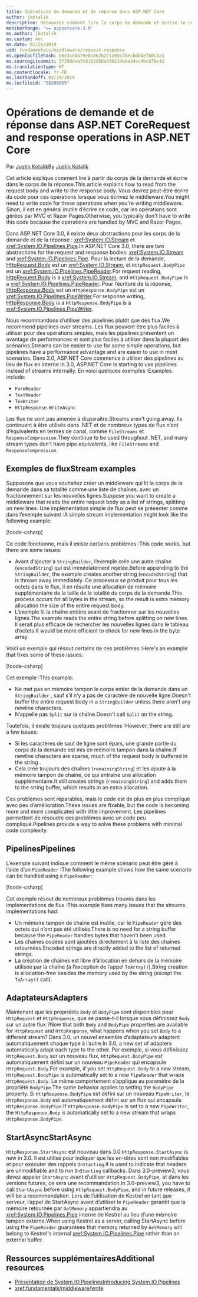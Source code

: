 ```yaml
---
title: Opérations de demande et de réponse dans ASP.NET Core
author: jkotalik
description: Découvrez comment lire le corps de demande et écrire le corps de la réponse dans ASP.NET Core.
monikerRange: '>= aspnetcore-3.0'
ms.author: jkotalik
ms.custom: mvc
ms.date: 02/26/2019
uid: fundamentals/middleware/request-response
ms.openlocfilehash: b6e3cd4b79e0c062b271c65cd5ecbdb4ef80c3a1
ms.sourcegitcommit: 5f299daa7c8102d56a63b214b9a34cc4bc87bc42
ms.translationtype: HT
ms.contentlocale: fr-FR
ms.lasthandoff: 03/19/2019
ms.locfileid: "58208055"
---
```

# <a name="request-and-response-operations-in-aspnet-core"></a><span data-ttu-id="05d0b-103">Opérations de demande et de réponse dans ASP.NET Core</span><span class="sxs-lookup"><span data-stu-id="05d0b-103">Request and response operations in ASP.NET Core</span></span>

<span data-ttu-id="05d0b-104">Par [Justin Kotalik](https://github.com/jkotalik)</span><span class="sxs-lookup"><span data-stu-id="05d0b-104">By [Justin Kotalik](https://github.com/jkotalik)</span></span>

<span data-ttu-id="05d0b-105">Cet article explique comment lire à partir du corps de la demande et écrire dans le corps de la réponse.</span><span class="sxs-lookup"><span data-stu-id="05d0b-105">This article explains how to read from the request body and write to the response body.</span></span> <span data-ttu-id="05d0b-106">Vous devrez peut-être écrire du code pour ces opérations lorsque vous écrivez le middleware.</span><span class="sxs-lookup"><span data-stu-id="05d0b-106">You might need to write code for these operations when you're writing middleware.</span></span> <span data-ttu-id="05d0b-107">Sinon, il est en général inutile d’écrire ce code, car les opérations sont gérées par MVC et Razor Pages.</span><span class="sxs-lookup"><span data-stu-id="05d0b-107">Otherwise, you typically don't have to write this code because the operations are handled by MVC and Razor Pages.</span></span>

<span data-ttu-id="05d0b-108">Dans ASP.NET Core 3.0, il existe deux abstractions pour les corps de la demande et de la réponse : <xref:System.IO.Stream> et <xref:System.IO.Pipelines.Pipe>.</span><span class="sxs-lookup"><span data-stu-id="05d0b-108">In ASP.NET Core 3.0, there are two abstractions for the request and response bodies: <xref:System.IO.Stream> and <xref:System.IO.Pipelines.Pipe>.</span></span> <span data-ttu-id="05d0b-109">Pour la lecture de la demande, [HttpRequest.Body](xref:Microsoft.AspNetCore.Http.HttpRequest.Body) est un <xref:System.IO.Stream>, et `HttpRequest.BodyPipe` est un <xref:System.IO.Pipelines.PipeReader>.</span><span class="sxs-lookup"><span data-stu-id="05d0b-109">For request reading, [HttpRequest.Body](xref:Microsoft.AspNetCore.Http.HttpRequest.Body) is a <xref:System.IO.Stream>, and `HttpRequest.BodyPipe` is a <xref:System.IO.Pipelines.PipeReader>.</span></span> <span data-ttu-id="05d0b-110">Pour l’écriture de la réponse, [HttpResponse.Body](xref:Microsoft.AspNetCore.Http.HttpResponse.Body) est un `HttpResponse.BodyPipe` est un <xref:System.IO.Pipelines.PipeWriter>.</span><span class="sxs-lookup"><span data-stu-id="05d0b-110">For response writing, [HttpResponse.Body](xref:Microsoft.AspNetCore.Http.HttpResponse.Body) is a `HttpResponse.BodyPipe` is a <xref:System.IO.Pipelines.PipeWriter>.</span></span>

<span data-ttu-id="05d0b-111">Nous recommandons d’utiliser des pipelines plutôt que des flux.</span><span class="sxs-lookup"><span data-stu-id="05d0b-111">We recommend pipelines over streams.</span></span> <span data-ttu-id="05d0b-112">Les flux peuvent être plus faciles à utiliser pour des opérations simples, mais les pipelines présentent un avantage de performances et sont plus faciles à utiliser dans la plupart des scénarios.</span><span class="sxs-lookup"><span data-stu-id="05d0b-112">Streams can be easier to use for some simple operations, but pipelines have a performance advantage and are easier to use in most scenarios.</span></span> <span data-ttu-id="05d0b-113">Dans 3.0, ASP.NET Core commence à utiliser des pipelines au lieu de flux en interne.</span><span class="sxs-lookup"><span data-stu-id="05d0b-113">In 3.0, ASP.NET Core is starting to use pipelines instead of streams internally.</span></span> <span data-ttu-id="05d0b-114">En voici quelques exemples :</span><span class="sxs-lookup"><span data-stu-id="05d0b-114">Examples include:</span></span>

- `FormReader`
- `TextReader`
- `TexWriter`
- `HttpResponse.WriteAsync`

<span data-ttu-id="05d0b-115">Les flux ne sont pas amenée à disparaître.</span><span class="sxs-lookup"><span data-stu-id="05d0b-115">Streams aren't going away.</span></span> <span data-ttu-id="05d0b-116">Ils continuent à être utilisés dans .NET et de nombreux types de flux n’ont d’équivalents en termes de canal, comme `FileStreams` et `ResponseCompression`.</span><span class="sxs-lookup"><span data-stu-id="05d0b-116">They continue to be used throughout .NET, and many stream types don't have pipe equivalents, like `FileStreams` and `ResponseCompression`.</span></span>

## <a name="stream-examples"></a><span data-ttu-id="05d0b-117">Exemples de flux</span><span class="sxs-lookup"><span data-stu-id="05d0b-117">Stream examples</span></span>

<span data-ttu-id="05d0b-118">Supposons que vous souhaitez créer un middleware qui lit le corps de la demande dans sa totalité comme une liste de chaînes, avec un fractionnement sur les nouvelles lignes.</span><span class="sxs-lookup"><span data-stu-id="05d0b-118">Suppose you want to create a middleware that reads the entire request body as a list of strings, splitting on new lines.</span></span> <span data-ttu-id="05d0b-119">Une implémentation simple de flux peut se présenter comme dans l’exemple suivant :</span><span class="sxs-lookup"><span data-stu-id="05d0b-119">A simple stream implementation might look like the following example:</span></span>

[!code-csharp[](request-response/samples/3.x/RequestResponseSample/Startup.cs?name=GetListOfStringsFromStream)]

<span data-ttu-id="05d0b-120">Ce code fonctionne, mais il existe certains problèmes :</span><span class="sxs-lookup"><span data-stu-id="05d0b-120">This code works, but there are some issues:</span></span>

- <span data-ttu-id="05d0b-121">Avant d’ajouter à `StringBuilder`, l’exemple crée une autre chaîne (`encodedString`) qui est immédiatement rejetée.</span><span class="sxs-lookup"><span data-stu-id="05d0b-121">Before appending to the `StringBuilder`, the example creates another string (`encodedString`) that is thrown away immediately.</span></span> <span data-ttu-id="05d0b-122">Ce processus se produit pour tous les octets dans le flux, il en résulte une allocation de mémoire supplémentaire de la taille de la totalité du corps de la demande.</span><span class="sxs-lookup"><span data-stu-id="05d0b-122">This process occurs for all bytes in the stream, so the result is extra memory allocation the size of the entire request body.</span></span>
- <span data-ttu-id="05d0b-123">L’exemple lit la chaîne entière avant de fractionner sur les nouvelles lignes.</span><span class="sxs-lookup"><span data-stu-id="05d0b-123">The example reads the entire string before splitting on new lines.</span></span> <span data-ttu-id="05d0b-124">Il serait plus efficace de rechercher les nouvelles lignes dans le tableau d’octets.</span><span class="sxs-lookup"><span data-stu-id="05d0b-124">It would be more efficient to check for new lines in the byte array.</span></span>

<span data-ttu-id="05d0b-125">Voici un exemple qui résout certains de ces problèmes :</span><span class="sxs-lookup"><span data-stu-id="05d0b-125">Here's an example that fixes some of these issues:</span></span>

[!code-csharp[](request-response/samples/3.x/RequestResponseSample/Startup.cs?name=GetListOfStringsFromStreamMoreEfficient)]

<span data-ttu-id="05d0b-126">Cet exemple :</span><span class="sxs-lookup"><span data-stu-id="05d0b-126">This example:</span></span>

- <span data-ttu-id="05d0b-127">Ne met pas en mémoire tampon le corps entier de la demande dans un `StringBuilder` , sauf s’il n’y a pas de caractère de nouvelle ligne.</span><span class="sxs-lookup"><span data-stu-id="05d0b-127">Doesn't buffer the entire request body in a `StringBuilder` unless there aren't any newline characters.</span></span>
- <span data-ttu-id="05d0b-128">N’appelle pas `Split` sur la chaîne.</span><span class="sxs-lookup"><span data-stu-id="05d0b-128">Doesn't call `Split` on the string.</span></span>

<span data-ttu-id="05d0b-129">Toutefois, il existe toujours quelques problèmes :</span><span class="sxs-lookup"><span data-stu-id="05d0b-129">However, there are still are a few issues:</span></span>

- <span data-ttu-id="05d0b-130">Si les caractères de saut de ligne sont épars, une grande partie du corps de la demande est mis en mémoire tampon dans la chaîne.</span><span class="sxs-lookup"><span data-stu-id="05d0b-130">If newline characters are sparse, much of the request body is buffered in the string .</span></span>
- <span data-ttu-id="05d0b-131">Cela crée toujours des chaînes (`remainingString`) et les ajoute à la mémoire tampon de chaîne, ce qui entraîne une allocation supplémentaire.</span><span class="sxs-lookup"><span data-stu-id="05d0b-131">It still creates strings (`remainingString`) and adds them to the string buffer, which results in an extra allocation.</span></span>

<span data-ttu-id="05d0b-132">Ces problèmes sont réparables, mais le code est de plus en plus compliqué avec peu d’amélioration.</span><span class="sxs-lookup"><span data-stu-id="05d0b-132">These issues are fixable, but the code is becoming more and more complicated with little improvement.</span></span> <span data-ttu-id="05d0b-133">Les pipelines permettent de résoudre ces problèmes avec un code peu compliqué.</span><span class="sxs-lookup"><span data-stu-id="05d0b-133">Pipelines provide a way to solve these problems with minimal code complexity.</span></span>

## <a name="pipelines"></a><span data-ttu-id="05d0b-134">Pipelines</span><span class="sxs-lookup"><span data-stu-id="05d0b-134">Pipelines</span></span>

<span data-ttu-id="05d0b-135">L’exemple suivant indique comment le même scénario peut être géré à l’aide d’un `PipeReader` :</span><span class="sxs-lookup"><span data-stu-id="05d0b-135">The following example shows how the same scenario can be handled using a `PipeReader`:</span></span>

[!code-csharp[](request-response/samples/3.x/RequestResponseSample/Startup.cs?name=GetListOfStringFromPipe)]

<span data-ttu-id="05d0b-136">Cet exemple résout de nombreux problèmes trouvés dans les implémentations de flux :</span><span class="sxs-lookup"><span data-stu-id="05d0b-136">This example fixes many issues that the streams implementations had:</span></span>

- <span data-ttu-id="05d0b-137">Un mémoire tampon de chaîne est inutile, car le `PipeReader` gère des octets qui n’ont pas été utilisés.</span><span class="sxs-lookup"><span data-stu-id="05d0b-137">There is no need for a string buffer because the `PipeReader` handles bytes that haven't been used.</span></span>
- <span data-ttu-id="05d0b-138">Les chaînes codées sont ajoutées directement à la liste des chaînes retournées.</span><span class="sxs-lookup"><span data-stu-id="05d0b-138">Encoded strings are directly added to the list of returned strings.</span></span>
- <span data-ttu-id="05d0b-139">La création de chaînes est libre d’allocation en dehors de la mémoire utilisée par la chaîne (à l’exception de l’appel `ToArray()`).</span><span class="sxs-lookup"><span data-stu-id="05d0b-139">String creation is allocation-free besides the memory used by the string (except the `ToArray()` call).</span></span>

## <a name="adapters"></a><span data-ttu-id="05d0b-140">Adaptateurs</span><span class="sxs-lookup"><span data-stu-id="05d0b-140">Adapters</span></span>

<span data-ttu-id="05d0b-141">Maintenant que les propriétés `Body` et `BodyPipe` sont disponibles pour `HttpRequest` et `HttpResponse`, que se passe-t-il lorsque vous définissez `Body` sur un autre flux ?</span><span class="sxs-lookup"><span data-stu-id="05d0b-141">Now that both `Body` and `BodyPipe` properties are available for `HttpRequest` and `HttpResponse`, what happens when you set `Body` to a different stream?</span></span> <span data-ttu-id="05d0b-142">Dans 3.0, un nouvel ensemble d’adaptateurs adaptent automatiquement chaque type à l’autre.</span><span class="sxs-lookup"><span data-stu-id="05d0b-142">In 3.0, a new set of adapters automatically adapt each type to the other.</span></span> <span data-ttu-id="05d0b-143">Par exemple, si vous définissez `HttpRequest.Body` sur un nouveau flux, `HttpRequest.BodyPipe` est automatiquement défini sur un nouveau `PipeReader` qui encapsule `HttpRequest.Body`.</span><span class="sxs-lookup"><span data-stu-id="05d0b-143">For example, if you set `HttpRequest.Body` to a new stream, `HttpRequest.BodyPipe` is automatically set to a new `PipeReader` that wraps `HttpRequest.Body`.</span></span> <span data-ttu-id="05d0b-144">Le même comportement s’applique au paramètre de la propriété `BodyPipe`.</span><span class="sxs-lookup"><span data-stu-id="05d0b-144">The same behavior applies to setting the `BodyPipe` property.</span></span> <span data-ttu-id="05d0b-145">Si `HttpResponse.BodyPipe` est défini sur un nouveau `PipeWriter`, le `HttpResponse.Body` est automatiquement défini sur un flux qui encapsule `HttpResponse.BodyPipe`.</span><span class="sxs-lookup"><span data-stu-id="05d0b-145">If `HttpResponse.BodyPipe` is set to a new `PipeWriter`, the `HttpResponse.Body` is automatically set to a new stream that wraps `HttpResponse.BodyPipe`.</span></span>

## <a name="startasync"></a><span data-ttu-id="05d0b-146">StartAsync</span><span class="sxs-lookup"><span data-stu-id="05d0b-146">StartAsync</span></span>

<span data-ttu-id="05d0b-147">`HttpResponse.StartAsync` est nouveau dans 3.0.</span><span class="sxs-lookup"><span data-stu-id="05d0b-147">`HttpResponse.StartAsync` is new in 3.0.</span></span> <span data-ttu-id="05d0b-148">Il est utilisé pour indiquer que les en-têtes sont non modifiables et pour exécuter des rappels `OnStarting`.</span><span class="sxs-lookup"><span data-stu-id="05d0b-148">It is used to indicate that headers are unmodifiable and to run `OnStarting` callbacks.</span></span> <span data-ttu-id="05d0b-149">Dans 3.0-preview3, vous devez appeler `StartAsync` avant d’utiliser `HttpRequest.BodyPipe`, et dans les versions futures, ce sera une recommandation.</span><span class="sxs-lookup"><span data-stu-id="05d0b-149">In 3.0-preview3, you have to call `StartAsync` before using `HttpRequest.BodyPipe`, and in future releases, it will be a recommendation.</span></span> <span data-ttu-id="05d0b-150">Lors de l’utilisation de Kestrel en tant que serveur, l’appel de StartAsync avant d’utiliser le `PipeReader` garantit que la mémoire retournée par `GetMemory` appartiendra au <xref:System.IO.Pipelines.Pipe> interne de Kestrel au lieu d’une mémoire tampon externe.</span><span class="sxs-lookup"><span data-stu-id="05d0b-150">When using Kestrel as a server, calling StartAsync before using the `PipeReader` guarantees that memory returned by `GetMemory` will belong to Kestrel's internal <xref:System.IO.Pipelines.Pipe> rather than an external buffer.</span></span>

## <a name="additional-resources"></a><span data-ttu-id="05d0b-151">Ressources supplémentaires</span><span class="sxs-lookup"><span data-stu-id="05d0b-151">Additional resources</span></span>

- [<span data-ttu-id="05d0b-152">Présentation de System.IO.Pipelines</span><span class="sxs-lookup"><span data-stu-id="05d0b-152">Introducing System.IO.Pipelines</span></span>](https://devblogs.microsoft.com/dotnet/system-io-pipelines-high-performance-io-in-net/)
- <xref:fundamentals/middleware/write>